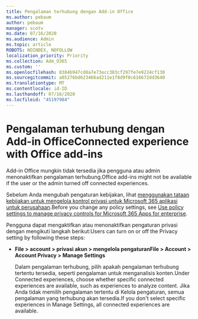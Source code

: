 ```yaml
---
title: Pengalaman terhubung dengan Add-in Office
ms.author: pebaum
author: pebaum
manager: scotv
ms.date: 07/16/2020
ms.audience: Admin
ms.topic: article
ROBOTS: NOINDEX, NOFOLLOW
localization_priority: Priority
ms.collection: Adm_O365
ms.custom: ''
ms.openlocfilehash: 8384b947cd8a7e73ecc383cf297fe7e9224cf130
ms.sourcegitcommit: a05276bd623466ad211e1f8d9f0c616672dd3640
ms.translationtype: MT
ms.contentlocale: id-ID
ms.lasthandoff: 07/16/2020
ms.locfileid: "45197984"
---
```

# <a name="connected-experience-with-office-add-ins"></a><span data-ttu-id="42cca-102">Pengalaman terhubung dengan Add-in Office</span><span class="sxs-lookup"><span data-stu-id="42cca-102">Connected experience with Office add-ins</span></span>

<span data-ttu-id="42cca-103">Add-in Office mungkin tidak tersedia jika pengguna atau admin menonaktifkan pengalaman terhubung.</span><span class="sxs-lookup"><span data-stu-id="42cca-103">Office add-ins might not be available if the user or the admin turned off connected experiences.</span></span>

<span data-ttu-id="42cca-104">Sebelum Anda mengubah pengaturan kebijakan, lihat [menggunakan tataan kebijakan untuk mengelola kontrol privasi untuk Microsoft 365 aplikasi untuk perusahaan](https://docs.microsoft.com/deployoffice/privacy/manage-privacy-controls).</span><span class="sxs-lookup"><span data-stu-id="42cca-104">Before you change any policy settings, see [Use policy settings to manage privacy controls for Microsoft 365 Apps for enterprise](https://docs.microsoft.com/deployoffice/privacy/manage-privacy-controls).</span></span>

<span data-ttu-id="42cca-105">Pengguna dapat mengaktifkan atau menonaktifkan pengaturan privasi dengan mengikuti langkah berikut:</span><span class="sxs-lookup"><span data-stu-id="42cca-105">Users can turn on or off the Privacy setting by following these steps:</span></span>

- <span data-ttu-id="42cca-106">**File > account > privasi akun > mengelola pengaturan**</span><span class="sxs-lookup"><span data-stu-id="42cca-106">**File > Account > Account Privacy > Manage Settings**</span></span> 

    <span data-ttu-id="42cca-107">Dalam pengalaman terhubung, pilih apakah pengalaman terhubung tertentu tersedia, seperti pengalaman untuk menganalisis konten.</span><span class="sxs-lookup"><span data-stu-id="42cca-107">Under Connected experiences, choose whether specific connected experiences are available, such as experiences to analyze content.</span></span> <span data-ttu-id="42cca-108">Jika Anda tidak memilih pengalaman tertentu di Kelola pengaturan, semua pengalaman yang terhubung akan tersedia.</span><span class="sxs-lookup"><span data-stu-id="42cca-108">If you don't select specific experiences in Manage Settings, all connected experiences are available.</span></span>
